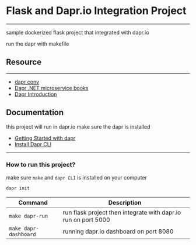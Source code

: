 # Flask and Dapr.io Integration Project

---

sample dockerized flask project that integrated with dapr.io

run the dapr with makefile

## Resource

---

* [dapr conv](https://www.youtube.com/watch?v=AAQSShtl9S0&t=640s)
* [Dapr .NET microservice books](https://dotnet.microsoft.com/en-us/download/e-book/dapr/pdf)
* [Dapr Introduction](https://www.youtube.com/watch?v=-HVWs_3mS6A)


## Documentation

this project will run in dapr.io make sure the dapr is installed

* [Getting Started with dapr](https://docs.dapr.io/getting-started/)
* [Install Dapr CLI](https://docs.dapr.io/getting-started/install-dapr-cli/)

---
### How to run this project?

make sure `make` and `dapr CLI` is installed on your computer

```sh
dapr init
```

| **Command**           | **Description**                                                |
|-----------------------|----------------------------------------------------------------|
| `make dapr-run`       | run flask project then integrate with dapr.io run on port 5000 |
| `make dapr-dashboard` | running dapr.io dashboard on port 8080                         |


